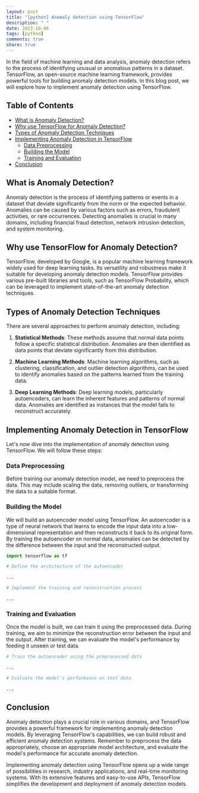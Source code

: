 ```yaml
---
layout: post
title: "[python] Anomaly detection using TensorFlow"
description: " "
date: 2023-10-06
tags: [python]
comments: true
share: true
---
```


In the field of machine learning and data analysis, anomaly detection refers to the process of identifying unusual or anomalous patterns in a dataset. TensorFlow, an open-source machine learning framework, provides powerful tools for building anomaly detection models. In this blog post, we will explore how to implement anomaly detection using TensorFlow.

## Table of Contents
- [What is Anomaly Detection?](#what-is-anomaly-detection)
- [Why use TensorFlow for Anomaly Detection?](#why-use-tensorflow-for-anomaly-detection)
- [Types of Anomaly Detection Techniques](#types-of-anomaly-detection-techniques)
- [Implementing Anomaly Detection in TensorFlow](#implementing-anomaly-detection-in-tensorflow)
  - [Data Preprocessing](#data-preprocessing)
  - [Building the Model](#building-the-model)
  - [Training and Evaluation](#training-and-evaluation)
- [Conclusion](#conclusion)

## What is Anomaly Detection?

Anomaly detection is the process of identifying patterns or events in a dataset that deviate significantly from the norm or the expected behavior. Anomalies can be caused by various factors such as errors, fraudulent activities, or rare occurrences. Detecting anomalies is crucial in many domains, including financial fraud detection, network intrusion detection, and system monitoring.

## Why use TensorFlow for Anomaly Detection?

TensorFlow, developed by Google, is a popular machine learning framework widely used for deep learning tasks. Its versatility and robustness make it suitable for developing anomaly detection models. TensorFlow provides various pre-built libraries and tools, such as TensorFlow Probability, which can be leveraged to implement state-of-the-art anomaly detection techniques.

## Types of Anomaly Detection Techniques

There are several approaches to perform anomaly detection, including:

1. **Statistical Methods**: These methods assume that normal data points follow a specific statistical distribution. Anomalies are then identified as data points that deviate significantly from this distribution.

2. **Machine Learning Methods**: Machine learning algorithms, such as clustering, classification, and outlier detection algorithms, can be used to identify anomalies based on the patterns learned from the training data.

3. **Deep Learning Methods**: Deep learning models, particularly autoencoders, can learn the inherent features and patterns of normal data. Anomalies are identified as instances that the model fails to reconstruct accurately.

## Implementing Anomaly Detection in TensorFlow

Let's now dive into the implementation of anomaly detection using TensorFlow. We will follow these steps:

### Data Preprocessing

Before training our anomaly detection model, we need to preprocess the data. This may include scaling the data, removing outliers, or transforming the data to a suitable format.

### Building the Model

We will build an autoencoder model using TensorFlow. An autoencoder is a type of neural network that learns to encode the input data into a low-dimensional representation and then reconstructs it back to its original form. By training the autoencoder on normal data, anomalies can be detected by the difference between the input and the reconstructed output.

``` python
import tensorflow as tf

# Define the architecture of the autoencoder

...

# Implement the training and reconstruction process

...
```

### Training and Evaluation

Once the model is built, we can train it using the preprocessed data. During training, we aim to minimize the reconstruction error between the input and the output. After training, we can evaluate the model's performance by feeding it unseen or test data.

``` python
# Train the autoencoder using the preprocessed data

...

# Evaluate the model's performance on test data

...
```

## Conclusion

Anomaly detection plays a crucial role in various domains, and TensorFlow provides a powerful framework for implementing anomaly detection models. By leveraging TensorFlow's capabilities, we can build robust and efficient anomaly detection systems. Remember to preprocess the data appropriately, choose an appropriate model architecture, and evaluate the model's performance for accurate anomaly detection.

Implementing anomaly detection using TensorFlow opens up a wide range of possibilities in research, industry applications, and real-time monitoring systems. With its extensive features and easy-to-use APIs, TensorFlow simplifies the development and deployment of anomaly detection models.